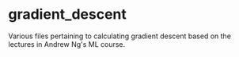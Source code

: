 # gradient_descent
Various files pertaining to calculating gradient descent based on the lectures in Andrew Ng's ML course. 
